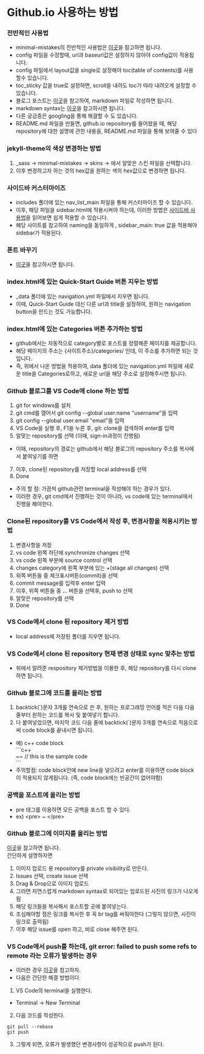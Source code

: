 # Github.io 사용하는 방법

### 전반적인 사용법
- minimal-mistakes의 전반적인 사용법은 [이곳](https://mmistakes.github.io/minimal-mistakes/docs/quick-start-guide/)을 참고하면 됩니다.
- config 파일을 수정할때, url과 baseurl값은 설정하지 않아야 config값이 적용됩니다.
- config 파일에서 layout값을 single로 설정해야 toc(table of contents)를 사용할수 있습니다.
 - toc_sticky 값을 true로 설정하면, scroll을 내려도 toc가 따라 내려오게 설정할 수 있습니다.
- 블로그 포스트는 [이곳](https://ansohxxn.github.io/blog/posting/)을 참고하여, markdown 파일로 작성하면 됩니다.
- markdown syntax는 [이곳](https://www.markdownguide.org/basic-syntax/)을 참고하시면 됩니다.
- 다른 궁금증은 googling을 통해 해결할 수 도 있습니다.
- README.md 파일을 만들면, github.io repository를 들어왔을 때, 해당 repository에 대한 설명에 관한 내용을, README.md 파일을 통해 보여줄 수 있다
 
 
### jekyll-theme의 색상 변경하는 방법
1. \_sass -> minimal-mistakes -> skins -> 에서 알맞은 스킨 파일을 선택합니다.
2. 이후 변경하고자 하는 것의 hex값을 원하는 색의 hex값으로 변경하면 됩니다.
 
 
### 사이드바 커스터마이즈
- includes 폴더에 있는 nav_list_main 파일을 통해 커스터마이즈 할 수 있습니다.
- 이후, 해당 파일을 sidebar.html에 적용시켜야 하는데, 이러한 방법은 [사이드바 사용법](https://ansohxxn.github.io/blog/category/)을 읽어보면 쉽게 적용할 수 있습니다.
- 해당 사이트를 참고하여 naming을 동일하게 , sidebar_main: true 값을 적용해야 sidebar가 적용된다.


### 폰트 바꾸기
- [이곳](https://oilmlio.com/blog/Change-the-GitHub-Blog-Font-RIDIBatang/)을 참고하시면 됩니다.


### index.html에 있는 Quick-Start Guide 버튼 지우는 방법
- \_data 폴더에 있는 navigation.yml 파일에서 지우면 됩니다.
- 이때, Quick-Start Guide 대신 다른 url과 title을 설정하여, 원하는 navigation button을 만드는 것도 가능합니다.


### index.html에 있는 Categories 버튼 추가하는 방법
- github에서는 자동적으로 category별로 포스트를 정렬해준 페이지를 제공합니다.
- 해당 페이지의 주소는 {사이트주소}/categories/ 인데, 이 주소를 추가하면 되는 것입니다.
- 즉, 위에서 나온 방법을 적용하여, data 폴더에 있는 navigation.yml 파일에 새로운 title을 Categories로하고, 새로운 url을 해당 주소로 설정해주시면 됩니다.


### Github 블로그를 VS Code에 clone 하는 방법
1. git for windows를 설치
2. git cmd를 열어서 git config --global user.name "username"을 입력
3. git config --global user.email "email"을 입력
4. VS Code을 실행 후, F1을 누른 후, git: clone을 검색하여 enter를 입력
5. 알맞는 repository를 선택 (이때, sign-in과정이 진행됨)
 - 이때, repository의 경로는 github에서 해당 블로그의 repository 주소를 복사에서 붙여넣기를 하면 
7. 이후, clone된 repository를 저장할 local address를 선택
8. Done
- 주의 할 점: 가끔씩 github관련 terminal을 작성해야 하는 경우가 있다.
- 이러한 경우, git cmd에서 진행하는 것이 아니라, vs code에 있는 terminal에서 진행을 해야한다.


### Clone된 repository를 VS Code에서 작성 후, 변경사항을 적용시키는 방법
1. 변경사항을 저장
2. vs code 왼쪽 하단에 synchronize changes 선택
3. vs code 왼쪽 부분에 source control 선택
4. changes category에 왼쪽 부분에 있는 +(stage all changes) 선택
5. 위쪽 버튼들 중 체크표시버튼(commit)을 선택
6. commit message를 입력후 enter 입력
7. 이후, 위쪽 버튼들 중 ... 버튼을 선택후, push to 선택
8. 알맞은 repository를 선택
9. Done


### VS Code에서 clone 된 repository 제거 방법
- local address에 저장된 폴더를 지우면 됩니다. 


### VS Code에서 clone 된 repository 현재 변경 상태로 sync 맞추는 방법
- 위에서 알려준 respository 제거방법을 이용한 후, 해당 repository를 다시 clone하면 됩니다.


### Github 블로그에 코드를 올리는 방법
1. backtick(\`)문자 3개를 연속으로 쓴 후, 원하는 프로그래밍 언어를 적은 다음 다음 줄부터 원하는 코드를 복사 및 붙여넣기 합니다.
2. 다 붙여넣었으면, 마지막 코드 다음 줄에 backtick(\`)문자 3개를 연속으로 적음으로써 code block를 끝내시면 됩니다.
- 예) c++ code block <br>
\`\`\`c++ <br>
~~ // this is the sample code <br>
\`\`\` <br>
- 주의할점: code block안에 new line을 넣으려고 enter를 이용하면 code block이 적용되지 않게됩니다. (즉, code block에는 빈공간이 없어야함)

### 공백을 포스트에 올리는 방법
- pre 태그를 이용하면 모든 공백을 포스트 할 수 있다.
- ex) \<pre> ~ \</pre> <br>

### Github 블로그에 이미지를 올리는 방법
[이곳](https://ahribori.com/article/5a03bcfd6c9eef13d882e29a)을 참고하면 됩니다. <br>
간단하게 설명하자면 <br>
1. 이미지 업로드 용 repository를 private visibility로 만든다.
2. Issues 선택, create issue 선택
3. Drag & Drop으로 이미지 업로드
4. 그러면 자연스럽게 markdown syntax로 되어있는 업로드된 사진의 링크가 나오게됨
5. 해당 링크들을 복사해서 포스트할 곳에 붙여넣는다.
6. 조심해야할 점은 링크를 복사한 후 꼭 br tag를 써줘야한다 (그렇지 않으면, 사진이 링크로 출력됨)
7. 이후 해당 issue를 open 하고, 바로 close 해주면 된다.


### VS Code에서 push를 하는데, git error: failed to push some refs to remote 라는 오류가 발생하는 경우
- 이러한 경우 [이곳](https://stackoverflow.com/questions/24114676/git-error-failed-to-push-some-refs-to-remote)을 참고하자.
- 다음은 간단한 해결 방법이다.
1. VS Code의 terminal을 실행한다. 
 - Terminal -> New Terminal
2. 다음 코드를 작성한다.
 ```
git pull --rebase
git push
 ```
3. 그렇게 되면, 오류가 발생했던 변경사항이 성공적으로 push가 된다.

